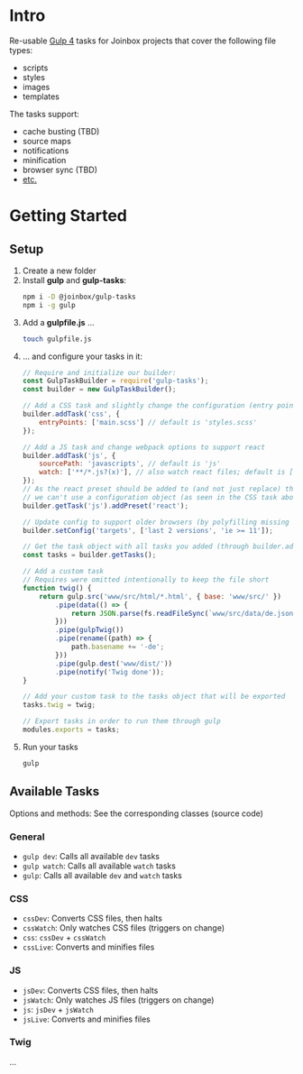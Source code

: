 # Intro

Re-usable [Gulp 4](https://github.com/gulpjs/gulp/tree/4.0) tasks for Joinbox projects that cover the following file types:
- scripts 
- styles
- images
- templates

The tasks support:
- cache busting (TBD)
- source maps
- notifications
- minification
- browser sync (TBD)
- [etc.](https://docs.google.com/document/d/17fVNqmN2PVGjidU9FeCPYTgMFJ66z9ZE5jEPlf9TAUQ)

# Getting Started

## Setup

1. Create a new folder
1. Install **gulp** and **gulp-tasks**:
    ```bash
    npm i -D @joinbox/gulp-tasks
    npm i -g gulp
    ```
1. Add a **gulpfile.js** …
    ```bash
    touch gulpfile.js
    ```
1. … and configure your tasks in it:
    ```javascript
    // Require and initialize our builder:
    const GulpTaskBuilder = require('gulp-tasks');
    const builder = new GulpTaskBuilder();
    
    // Add a CSS task and slightly change the configuration (entry point)
    builder.addTask('css', {
        entryPoints: ['main.scss'] // default is 'styles.scss'
    });

    // Add a JS task and change webpack options to support react
    builder.addTask('js', {
        sourcePath: 'javascripts', // default is 'js'
        watch: ['**/*.js?(x)'], // also watch react files; default is ['**/*js']
    });
    // As the react preset should be added to (and not just replace) the current presets,
    // we can't use a configuration object (as seen in the CSS task above)
    builder.getTask('js').addPreset('react');

    // Update config to support older browsers (by polyfilling missing features)
    builder.setConfig('targets', ['last 2 versions', 'ie >= 11']);

    // Get the task object with all tasks you added (through builder.addTask())
    const tasks = builder.getTasks();

    // Add a custom task
    // Requires were omitted intentionally to keep the file short
    function twig() {
        return gulp.src('www/src/html/*.html', { base: 'www/src/' })
            .pipe(data(() => {
                return JSON.parse(fs.readFileSync(`www/src/data/de.json`));
            }))
            .pipe(gulpTwig())
            .pipe(rename((path) => {
                path.basename += '-de';
            }))
            .pipe(gulp.dest('www/dist/'))
            .pipe(notify('Twig done'));
    }

    // Add your custom task to the tasks object that will be exported
    tasks.twig = twig;

    // Export tasks in order to run them through gulp
    modules.exports = tasks;
    ```
1. Run your tasks
    ```bash
    gulp
    ```


## Available Tasks

Options and methods: See the corresponding classes (source code)

### General
- `gulp dev`: Calls all available `dev` tasks 
- `gulp watch`: Calls all available `watch` tasks
- `gulp`: Calls all available `dev` and `watch` tasks

### CSS
- `cssDev`: Converts CSS files, then halts
- `cssWatch`: Only watches CSS files (triggers on change)
- `css`: `cssDev` + `cssWatch`
- `cssLive`: Converts and minifies files

### JS
- `jsDev`: Converts CSS files, then halts
- `jsWatch`: Only watches JS files (triggers on change)
- `js`: `jsDev` + `jsWatch`
- `jsLive`: Converts and minifies files

### Twig
…



